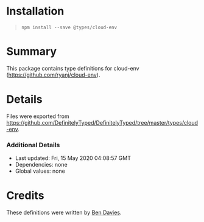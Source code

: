 # Installation
> `npm install --save @types/cloud-env`

# Summary
This package contains type definitions for cloud-env (https://github.com/ryanj/cloud-env).

# Details
Files were exported from https://github.com/DefinitelyTyped/DefinitelyTyped/tree/master/types/cloud-env.

### Additional Details
 * Last updated: Fri, 15 May 2020 04:08:57 GMT
 * Dependencies: none
 * Global values: none

# Credits
These definitions were written by [Ben Davies](https://github.com/Morfent).
